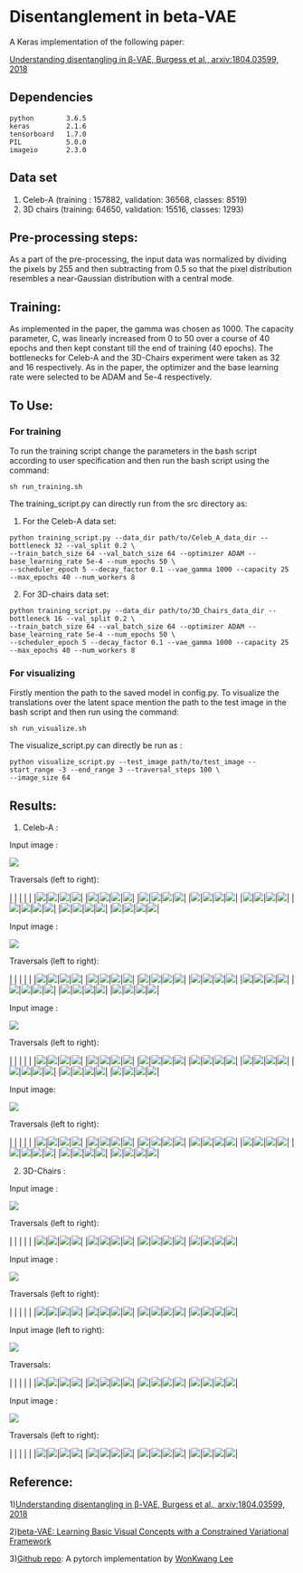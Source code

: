 # Disentanglement in beta-VAE

A Keras implementation of the following paper:
 
[Understanding disentangling in β-VAE, Burgess et al., arxiv:1804.03599, 2018](https://arxiv.org/abs/1804.03599)

## Dependencies
 ```
python        3.6.5
keras         2.1.6
tensorboard   1.7.0
PIL           5.0.0
imageio       2.3.0
```
## Data set
1) Celeb-A (training : 157882, validation: 36568, classes: 8519)
2) 3D chairs (training: 64650, validation: 15516, classes: 1293)

## Pre-processing steps:
As a part of the pre-processing, the input data
was normalized by dividing the pixels by 255 and then subtracting from 0.5 so that the pixel distribution resembles a
near-Gaussian distribution with a central mode.

## Training:
As implemented in the paper, the gamma was chosen as 1000. The capacity parameter, C, was linearly increased from 0 to
50 over a course of 40 epochs and then kept constant till the end of training (40 epochs). The bottlenecks for Celeb-A and 
the 3D-Chairs experiment were taken as 32 and 16 respectively. As in the paper, the optimizer and the base learning rate 
were selected to be ADAM and 5e-4 respectively.
 
## To Use:
### For training
To run the training script change the parameters in the bash script according to user specification and then 
run the bash script using the command:
```
sh run_training.sh 
```
The training_script.py can directly run from the src directory as:

1) For the Celeb-A data set:
```
python training_script.py --data_dir path/to/Celeb_A_data_dir --bottleneck 32 --val_split 0.2 \
--train_batch_size 64 --val_batch_size 64 --optimizer ADAM --base_learning_rate 5e-4 --num_epochs 50 \
--scheduler_epoch 5 --decay_factor 0.1 --vae_gamma 1000 --capacity 25 --max_epochs 40 --num_workers 8 
```
2) For 3D-chairs data set:

```
python training_script.py --data_dir path/to/3D_Chairs_data_dir --bottleneck 16 --val_split 0.2 \
--train_batch_size 64 --val_batch_size 64 --optimizer ADAM --base_learning_rate 5e-4 --num_epochs 50 \
--scheduler_epoch 5 --decay_factor 0.1 --vae_gamma 1000 --capacity 25 --max_epochs 40 --num_workers 8
```
### For visualizing 
Firstly mention the path to the saved model in config.py. To visualize the translations over the latent space 
mention the path to the test image in the bash script and then run using the command:

```
sh run_visualize.sh
```
The visualize_script.py can directly be run as :

```
python visualize_script.py --test_image path/to/test_image --start_range -3 --end_range 3 --traversal_steps 100 \
--image_size 64
```

## Results:

1) Celeb-A :

Input image : 

![](test_images/Celeb_A/celeba_test_1.jpg)

Traversals (left to right):

| | | | |
|![](test_images/Celeb_A/celeba_test_1.jpg)|![](test_images/Celeb_A/celeba_test_1.jpg)|![](test_images/Celeb_A/celeba_test_1.jpg)|![](test_images/Celeb_A/celeba_test_1.jpg)|
|![](test_images/Celeb_A/celeba_test_1.jpg)|![](test_images/Celeb_A/celeba_test_1.jpg)|![](test_images/Celeb_A/celeba_test_1.jpg)|![](test_images/Celeb_A/celeba_test_1.jpg)|
|![](test_images/Celeb_A/celeba_test_1.jpg)|![](test_images/Celeb_A/celeba_test_1.jpg)|![](test_images/Celeb_A/celeba_test_1.jpg)|![](test_images/Celeb_A/celeba_test_1.jpg)|
|![](test_images/Celeb_A/celeba_test_1.jpg)|![](test_images/Celeb_A/celeba_test_1.jpg)|![](test_images/Celeb_A/celeba_test_1.jpg)|![](test_images/Celeb_A/celeba_test_1.jpg)|
|![](test_images/Celeb_A/celeba_test_1.jpg)|![](test_images/Celeb_A/celeba_test_1.jpg)|![](test_images/Celeb_A/celeba_test_1.jpg)|![](test_images/Celeb_A/celeba_test_1.jpg)|
|![](test_images/Celeb_A/celeba_test_1.jpg)|![](test_images/Celeb_A/celeba_test_1.jpg)|![](test_images/Celeb_A/celeba_test_1.jpg)|![](test_images/Celeb_A/celeba_test_1.jpg)|
|![](test_images/Celeb_A/celeba_test_1.jpg)|![](test_images/Celeb_A/celeba_test_1.jpg)|![](test_images/Celeb_A/celeba_test_1.jpg)|![](test_images/Celeb_A/celeba_test_1.jpg)|
|![](test_images/Celeb_A/celeba_test_1.jpg)|![](test_images/Celeb_A/celeba_test_1.jpg)|![](test_images/Celeb_A/celeba_test_1.jpg)|![](test_images/Celeb_A/celeba_test_1.jpg)|

Input image : 

![](test_images/Celeb_A/celeba_test_2.jpg)

Traversals (left to right):

| | | | |
|![](test_images/Celeb_A/celeba_test_1.jpg)|![](test_images/Celeb_A/celeba_test_1.jpg)|![](test_images/Celeb_A/celeba_test_1.jpg)|![](test_images/Celeb_A/celeba_test_1.jpg)|
|![](test_images/Celeb_A/celeba_test_1.jpg)|![](test_images/Celeb_A/celeba_test_1.jpg)|![](test_images/Celeb_A/celeba_test_1.jpg)|![](test_images/Celeb_A/celeba_test_1.jpg)|
|![](test_images/Celeb_A/celeba_test_1.jpg)|![](test_images/Celeb_A/celeba_test_1.jpg)|![](test_images/Celeb_A/celeba_test_1.jpg)|![](test_images/Celeb_A/celeba_test_1.jpg)|
|![](test_images/Celeb_A/celeba_test_1.jpg)|![](test_images/Celeb_A/celeba_test_1.jpg)|![](test_images/Celeb_A/celeba_test_1.jpg)|![](test_images/Celeb_A/celeba_test_1.jpg)|
|![](test_images/Celeb_A/celeba_test_1.jpg)|![](test_images/Celeb_A/celeba_test_1.jpg)|![](test_images/Celeb_A/celeba_test_1.jpg)|![](test_images/Celeb_A/celeba_test_1.jpg)|
|![](test_images/Celeb_A/celeba_test_1.jpg)|![](test_images/Celeb_A/celeba_test_1.jpg)|![](test_images/Celeb_A/celeba_test_1.jpg)|![](test_images/Celeb_A/celeba_test_1.jpg)|
|![](test_images/Celeb_A/celeba_test_1.jpg)|![](test_images/Celeb_A/celeba_test_1.jpg)|![](test_images/Celeb_A/celeba_test_1.jpg)|![](test_images/Celeb_A/celeba_test_1.jpg)|
|![](test_images/Celeb_A/celeba_test_1.jpg)|![](test_images/Celeb_A/celeba_test_1.jpg)|![](test_images/Celeb_A/celeba_test_1.jpg)|![](test_images/Celeb_A/celeba_test_1.jpg)|

Input image : 

![](test_images/Celeb_A/celeba_test_3.jpg)

Traversals (left to right):

| | | | |
|![](test_images/Celeb_A/celeba_test_1.jpg)|![](test_images/Celeb_A/celeba_test_1.jpg)|![](test_images/Celeb_A/celeba_test_1.jpg)|![](test_images/Celeb_A/celeba_test_1.jpg)|
|![](test_images/Celeb_A/celeba_test_1.jpg)|![](test_images/Celeb_A/celeba_test_1.jpg)|![](test_images/Celeb_A/celeba_test_1.jpg)|![](test_images/Celeb_A/celeba_test_1.jpg)|
|![](test_images/Celeb_A/celeba_test_1.jpg)|![](test_images/Celeb_A/celeba_test_1.jpg)|![](test_images/Celeb_A/celeba_test_1.jpg)|![](test_images/Celeb_A/celeba_test_1.jpg)|
|![](test_images/Celeb_A/celeba_test_1.jpg)|![](test_images/Celeb_A/celeba_test_1.jpg)|![](test_images/Celeb_A/celeba_test_1.jpg)|![](test_images/Celeb_A/celeba_test_1.jpg)|
|![](test_images/Celeb_A/celeba_test_1.jpg)|![](test_images/Celeb_A/celeba_test_1.jpg)|![](test_images/Celeb_A/celeba_test_1.jpg)|![](test_images/Celeb_A/celeba_test_1.jpg)|
|![](test_images/Celeb_A/celeba_test_1.jpg)|![](test_images/Celeb_A/celeba_test_1.jpg)|![](test_images/Celeb_A/celeba_test_1.jpg)|![](test_images/Celeb_A/celeba_test_1.jpg)|
|![](test_images/Celeb_A/celeba_test_1.jpg)|![](test_images/Celeb_A/celeba_test_1.jpg)|![](test_images/Celeb_A/celeba_test_1.jpg)|![](test_images/Celeb_A/celeba_test_1.jpg)|
|![](test_images/Celeb_A/celeba_test_1.jpg)|![](test_images/Celeb_A/celeba_test_1.jpg)|![](test_images/Celeb_A/celeba_test_1.jpg)|![](test_images/Celeb_A/celeba_test_1.jpg)|

Input image: 

![](test_images/Celeb_A/celeba_test_4.jpg)

Traversals (left to right):

| | | | |
|![](test_images/Celeb_A/celeba_test_1.jpg)|![](test_images/Celeb_A/celeba_test_1.jpg)|![](test_images/Celeb_A/celeba_test_1.jpg)|![](test_images/Celeb_A/celeba_test_1.jpg)|
|![](test_images/Celeb_A/celeba_test_1.jpg)|![](test_images/Celeb_A/celeba_test_1.jpg)|![](test_images/Celeb_A/celeba_test_1.jpg)|![](test_images/Celeb_A/celeba_test_1.jpg)|
|![](test_images/Celeb_A/celeba_test_1.jpg)|![](test_images/Celeb_A/celeba_test_1.jpg)|![](test_images/Celeb_A/celeba_test_1.jpg)|![](test_images/Celeb_A/celeba_test_1.jpg)|
|![](test_images/Celeb_A/celeba_test_1.jpg)|![](test_images/Celeb_A/celeba_test_1.jpg)|![](test_images/Celeb_A/celeba_test_1.jpg)|![](test_images/Celeb_A/celeba_test_1.jpg)|
|![](test_images/Celeb_A/celeba_test_1.jpg)|![](test_images/Celeb_A/celeba_test_1.jpg)|![](test_images/Celeb_A/celeba_test_1.jpg)|![](test_images/Celeb_A/celeba_test_1.jpg)|
|![](test_images/Celeb_A/celeba_test_1.jpg)|![](test_images/Celeb_A/celeba_test_1.jpg)|![](test_images/Celeb_A/celeba_test_1.jpg)|![](test_images/Celeb_A/celeba_test_1.jpg)|
|![](test_images/Celeb_A/celeba_test_1.jpg)|![](test_images/Celeb_A/celeba_test_1.jpg)|![](test_images/Celeb_A/celeba_test_1.jpg)|![](test_images/Celeb_A/celeba_test_1.jpg)|
|![](test_images/Celeb_A/celeba_test_1.jpg)|![](test_images/Celeb_A/celeba_test_1.jpg)|![](test_images/Celeb_A/celeba_test_1.jpg)|![](test_images/Celeb_A/celeba_test_1.jpg)|

2) 3D-Chairs :

Input image : 

![](test_images/3D_Chairs/3dchairs_test_1.png)

Traversals (left to right):

| | | | |
|![](generated_gifs/3dchairs_test_1/z_1.gif)|![](generated_gifs/3dchairs_test_1/z_2.gif)|![](generated_gifs/3dchairs_test_1/z_3.gif)|![](generated_gifs/3dchairs_test_1/z_4.gif)|
|![](generated_gifs/3dchairs_test_1/z_5.gif)|![](generated_gifs/3dchairs_test_1/z_6.gif)|![](generated_gifs/3dchairs_test_1/z_7.gif)|![](generated_gifs/3dchairs_test_1/z_8.gif)|
|![](generated_gifs/3dchairs_test_1/z_9.gif)|![](generated_gifs/3dchairs_test_1/z_10.gif)|![](generated_gifs/3dchairs_test_1/z_11.gif)|![](generated_gifs/3dchairs_test_1/z_12.gif)|
|![](generated_gifs/3dchairs_test_1/z_13.gif)|![](generated_gifs/3dchairs_test_1/z_14.gif)|![](generated_gifs/3dchairs_test_1/z_15.gif)|![](generated_gifs/3dchairs_test_1/z_16.gif)|

Input image : 

![](test_images/3D_Chairs/3dchairs_test_2.png)

Traversals (left to right): 

| | | | |
|![](generated_gifs/3dchairs_test_2/z_1.gif)|![](generated_gifs/3dchairs_test_2/z_2.gif)|![](generated_gifs/3dchairs_test_2/z_3.gif)|![](generated_gifs/3dchairs_test_2/z_4.gif)|
|![](generated_gifs/3dchairs_test_2/z_5.gif)|![](generated_gifs/3dchairs_test_2/z_6.gif)|![](generated_gifs/3dchairs_test_2/z_7.gif)|![](generated_gifs/3dchairs_test_2/z_8.gif)|
|![](generated_gifs/3dchairs_test_2/z_9.gif)|![](generated_gifs/3dchairs_test_2/z_10.gif)|![](generated_gifs/3dchairs_test_2/z_11.gif)|![](generated_gifs/3dchairs_test_2/z_12.gif)|
|![](generated_gifs/3dchairs_test_2/z_13.gif)|![](generated_gifs/3dchairs_test_2/z_14.gif)|![](generated_gifs/3dchairs_test_2/z_15.gif)|![](generated_gifs/3dchairs_test_2/z_16.gif)|

Input image (left to right): 

![](test_images/3D_Chairs/3dchairs_test_3.png)

Traversals: 

| | | | |
|![](generated_gifs/3dchairs_test_3/z_1.gif)|![](generated_gifs/3dchairs_test_3/z_2.gif)|![](generated_gifs/3dchairs_test_3/z_3.gif)|![](generated_gifs/3dchairs_test_3/z_4.gif)|
|![](generated_gifs/3dchairs_test_3/z_5.gif)|![](generated_gifs/3dchairs_test_3/z_6.gif)|![](generated_gifs/3dchairs_test_3/z_7.gif)|![](generated_gifs/3dchairs_test_3/z_8.gif)|
|![](generated_gifs/3dchairs_test_3/z_9.gif)|![](generated_gifs/3dchairs_test_3/z_10.gif)|![](generated_gifs/3dchairs_test_3/z_11.gif)|![](generated_gifs/3dchairs_test_3/z_12.gif)|
|![](generated_gifs/3dchairs_test_3/z_13.gif)|![](generated_gifs/3dchairs_test_3/z_14.gif)|![](generated_gifs/3dchairs_test_3/z_15.gif)|![](generated_gifs/3dchairs_test_3/z_16.gif)|

Input image : 

![](test_images/3D_Chairs/3dchairs_test_4.png)

Traversals (left to right): 

| | | | |
|![](generated_gifs/3dchairs_test_4/z_1.gif)|![](generated_gifs/3dchairs_test_4/z_2.gif)|![](generated_gifs/3dchairs_test_4/z_3.gif)|![](generated_gifs/3dchairs_test_4/z_4.gif)|
|![](generated_gifs/3dchairs_test_4/z_5.gif)|![](generated_gifs/3dchairs_test_4/z_6.gif)|![](generated_gifs/3dchairs_test_4/z_7.gif)|![](generated_gifs/3dchairs_test_4/z_8.gif)|
|![](generated_gifs/3dchairs_test_4/z_9.gif)|![](generated_gifs/3dchairs_test_4/z_10.gif)|![](generated_gifs/3dchairs_test_4/z_11.gif)|![](generated_gifs/3dchairs_test_4/z_12.gif)|
|![](generated_gifs/3dchairs_test_4/z_13.gif)|![](generated_gifs/3dchairs_test_4/z_14.gif)|![](generated_gifs/3dchairs_test_4/z_15.gif)|![](generated_gifs/3dchairs_test_4/z_16.gif)|

## Reference:
1)[Understanding disentangling in β-VAE, Burgess et al., arxiv:1804.03599, 2018](https://arxiv.org/abs/1804.03599)

2)[beta-VAE: Learning Basic Visual Concepts with a Constrained Variational Framework ](https://openreview.net/forum?id=Sy2fzU9gl)

3)[Github repo](https://github.com/1Konny/Beta-VAE): A pytorch implementation by [WonKwang Lee](https://github.com/1Konny)
